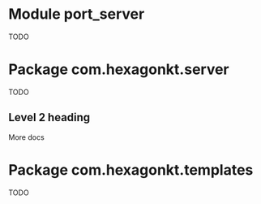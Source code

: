 
# Module port_server

TODO

# Package com.hexagonkt.server

TODO

## Level 2 heading

More docs

# Package com.hexagonkt.templates

TODO
